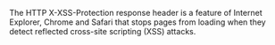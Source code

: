 The HTTP X-XSS-Protection response header is a feature of Internet Explorer, Chrome and Safari that stops pages from
loading when they detect reflected cross-site scripting (XSS) attacks.